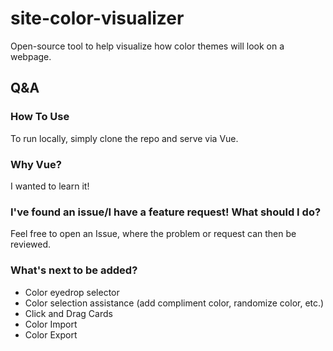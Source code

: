 # site-color-visualizer
Open-source tool to help visualize how color themes will look on a webpage.

## Q&A

### How To Use
To run locally, simply clone the repo and serve via Vue.

### Why Vue?
I wanted to learn it!

### I've found an issue/I have a feature request! What should I do?
Feel free to open an Issue, where the problem or request can then be reviewed.

### What's next to be added?
- Color eyedrop selector
- Color selection assistance (add compliment color, randomize color, etc.)
- Click and Drag Cards
- Color Import
- Color Export
